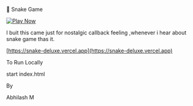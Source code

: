 🐍 Snake Game 

[![Play Now](https://img.shields.io/badge/Live-Play%20Online-blueviolet?style=for-the-badge)](https://snake-deluxe.vercel.app)

I  buit this came just for nostalgic callback feeling ,whenever i hear about snake game thas it.



 [https://snake-deluxe.vercel.app](https://snake-deluxe.vercel.app)

To Run Locally

start index.html 

By 

Abhilash M
